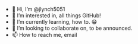 - 👋 Hi, I’m @jlynch5051
- 👀 I’m interested in, all things GitHub!
- 🌱 I’m currently learning, how to. 😁
- 💞️ I’m looking to collaborate on, to be announced.
- 📫 How to reach me, email

<!---
jlynch5051/jlynch5051 is a ✨ special ✨ repository because its `README.md` (this file) appears on your GitHub profile.
You can click the Preview link to take a look at your changes.
--->
